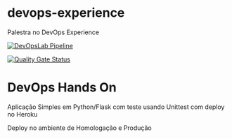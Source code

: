 # devops-experience
Palestra no DevOps Experience

[![DevOpsLab Pipeline](https://github.com/RobertoJr19/devopslab/actions/workflows/pipeline.yml/badge.svg)](https://github.com/RobertoJr19/devopslab/actions/workflows/pipeline.yml)

[![Quality Gate Status](https://sonarcloud.io/api/project_badges/measure?project=RobertoJr19_devopslab&metric=alert_status)](https://sonarcloud.io/summary/new_code?id=RobertoJr19_devopslab)

# DevOps Hands On
Aplicação Simples em Python/Flask com teste usando Unittest com deploy no Heroku

Deploy no ambiente de Homologação e Produção
